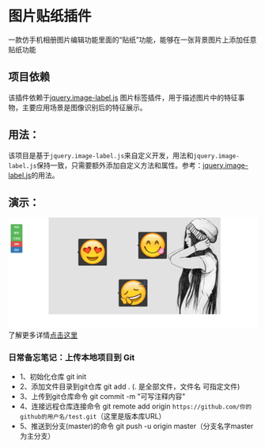 # 图片贴纸插件

一款仿手机相册图片编辑功能里面的“贴纸”功能，能够在一张背景图片上添加任意贴纸功能

## 项目依赖

该插件依赖于[jquery.image-label.js]('https://github.com/ekoz/jquery.image-label.js/blob/master/README.md') 图片标签插件，用于描述图片中的特征事物，主要应用场景是图像识别后的特征展示。

## 用法：

该项目是基于`jquery.image-label.js`来自定义开发，用法和`jquery.image-label.js`保持一致，只需要额外添加自定义方法和属性。参考：[jquery.image-label.js]('https://github.com/ekoz/jquery.image-label.js/blob/master/README.md')的用法。

## 演示：

![图片演示](./lib/1.png)
了解更多详情[点击这里](https://github.com/Run2948/YS.Stickers/index.html)

### 日常备忘笔记：上传本地项目到 Git

* 1、初始化仓库 git init
* 2、添加文件目录到git仓库 git add . (. 是全部文件，文件名 可指定文件)
* 3、上传到git仓库命令 git commit -m "可写注释内容"
* 4、连接远程仓库连接命令 git remote add origin `https://github.com/你的github的用户名/test.git`（这里是版本库URL）
* 5、推送到分支(master)的命令 git push -u origin master（分支名字master为主分支）
